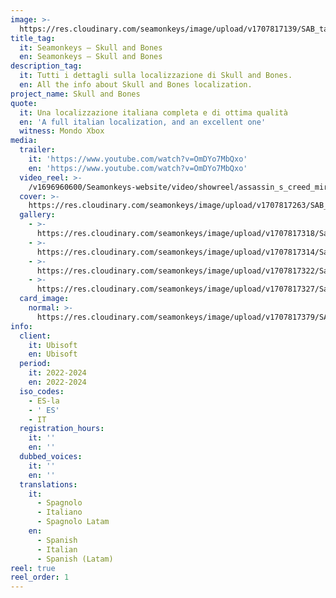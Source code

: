 ```yaml
---
image: >-
  https://res.cloudinary.com/seamonkeys/image/upload/v1707817139/SAB_tag_image_qspsps.jpg
title_tag:
  it: Seamonkeys – Skull and Bones
  en: Seamonkeys – Skull and Bones
description_tag:
  it: Tutti i dettagli sulla localizzazione di Skull and Bones.
  en: All the info about Skull and Bones localization.
project_name: Skull and Bones
quote:
  it: Una localizzazione italiana completa e di ottima qualità
  en: 'A full italian localization, and an excellent one'
  witness: Mondo Xbox
media:
  trailer:
    it: 'https://www.youtube.com/watch?v=OmDYo7MbQxo'
    en: 'https://www.youtube.com/watch?v=OmDYo7MbQxo'
  video_reel: >-
    /v1696960600/Seamonkeys-website/video/showreel/assassin_s_creed_mirage_fdul4m.mp4
  cover: >-
    https://res.cloudinary.com/seamonkeys/image/upload/v1707817263/SAB_cover_jl3hk1.jpg
  gallery:
    - >-
      https://res.cloudinary.com/seamonkeys/image/upload/v1707817318/SaB_Screenshot06_TGA_071223_7-45PM-PT_moy2z1.jpg
    - >-
      https://res.cloudinary.com/seamonkeys/image/upload/v1707817314/SaB_Screenshot03_TGA_071223_7-45PM-PT_gthc9o.jpg
    - >-
      https://res.cloudinary.com/seamonkeys/image/upload/v1707817322/SaB_Screenshot07_TGA_071223_7-45PM-PT_q2s3fr.jpg
    - >-
      https://res.cloudinary.com/seamonkeys/image/upload/v1707817327/SaB_Screenshot08_TGA_071223_7-45PM-PT_vo2ryo.jpg
  card_image:
    normal: >-
      https://res.cloudinary.com/seamonkeys/image/upload/v1707817379/SAB_card-portfolio_r4hgcu.jpg
info:
  client:
    it: Ubisoft
    en: Ubisoft
  period:
    it: 2022-2024
    en: 2022-2024
  iso_codes:
    - ES-la
    - ' ES'
    - IT
  registration_hours:
    it: ''
    en: ''
  dubbed_voices:
    it: ''
    en: ''
  translations:
    it:
      - Spagnolo
      - Italiano
      - Spagnolo Latam
    en:
      - Spanish
      - Italian
      - Spanish (Latam)
reel: true
reel_order: 1
---
```


